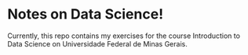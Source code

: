 # Notes on Data Science! 

Currently, this repo contains my exercises for the course Introduction to Data Science on Universidade Federal de Minas Gerais.
